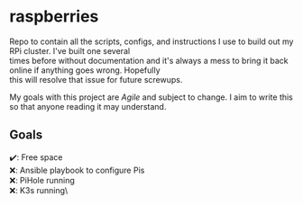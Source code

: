 # raspberries

Repo to contain all the scripts, configs, and instructions I use to build out my RPi cluster. I've built one several \
times before without documentation and it's always a mess to bring it back online if anything goes wrong. Hopefully \
this will resolve that issue for future screwups.

My goals with this project are *Agile* and subject to change. I aim to write this so that anyone reading it may understand.

## Goals

✔️: Free space\
❌: Ansible playbook to configure Pis\
❌: PiHole running\
❌: K3s running\
